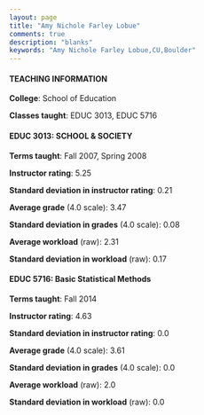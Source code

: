 ```yaml
---
layout: page
title: "Amy Nichole Farley Lobue" 
comments: true
description: "blanks"
keywords: "Amy Nichole Farley Lobue,CU,Boulder"
---
```

<head>
<script src="https://ajax.googleapis.com/ajax/libs/jquery/2.1.3/jquery.min.js"></script>
<script src="https://dl.dropboxusercontent.com/s/pc42nxpaw1ea4o9/highcharts.js?dl=0"></script>
<!-- <script src="../assets/js/highcharts.js"></script> -->
<style type="text/css">@font-face {
	font-family: "Bebas Neue";
	src: url(https://www.filehosting.org/file/details/544349/BebasNeue Regular.otf) format("opentype");
	}
	h1.Bebas { 
		font-family: "Bebas Neue", Verdana, Tahoma;
	}
</style>
</head>
	   
#### TEACHING INFORMATION

**College**: School of Education

**Classes taught**: EDUC 3013, EDUC 5716

#### EDUC 3013: SCHOOL & SOCIETY

**Terms taught**: Fall 2007, Spring 2008

**Instructor rating**: 5.25

**Standard deviation in instructor rating**: 0.21

**Average grade** (4.0 scale): 3.47

**Standard deviation in grades** (4.0 scale): 0.08

**Average workload** (raw): 2.31

**Standard deviation in workload** (raw): 0.17

#### EDUC 5716: Basic Statistical Methods

**Terms taught**: Fall 2014

**Instructor rating**: 4.63

**Standard deviation in instructor rating**: 0.0

**Average grade** (4.0 scale): 3.61

**Standard deviation in grades** (4.0 scale): 0.0

**Average workload** (raw): 2.0

**Standard deviation in workload** (raw): 0.0

